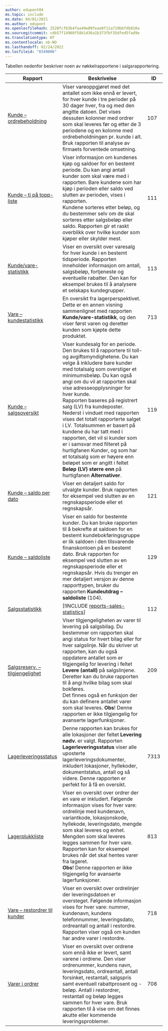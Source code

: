 ```yaml
---
author: edupont04
ms.topic: include
ms.date: 04/01/2021
ms.author: edupont
ms.openlocfilehash: 2520fcfb3b4faa49e89feae0f11a719bbfdb810a
ms.sourcegitcommit: cdb57f14960f58b1d36a1b373fbf35dfed5fad9e
ms.translationtype: HT
ms.contentlocale: nb-NO
ms.lasthandoff: 02/24/2022
ms.locfileid: "8349006"
---
```

Tabellen nedenfor beskriver noen av nøkkelrapportene i salgsrapportering.

| Rapport | Beskrivelse | ID | 
|---------|---------|---------|
|[Kunde – ordrebeholdning](https://businesscentral.dynamics.com?report=107)| Viser vareoppgjøret med det antallet som ikke ennå er levert, for hver kunde i tre perioder på 30 dager hver, fra og med den angitte datoen. Det vises dessuten kolonner med ordrer som skal leveres før og etter de 3 periodene og en kolonne med ordrebeholdningen pr. kunde i alt. Bruk rapporten til analyse av firmaets forventede omsetning. |107|
|[Kunde – ti på topp-liste](https://businesscentral.dynamics.com?report=111)| Viser informasjon om kundenes kjøp og saldoer for en bestemt periode. Du kan angi antall kunder som skal være med i rapporten. Bare kundene som har kjøp i perioden eller saldo ved slutten av perioden, vises i rapporten.<br>Kundene sorteres etter beløp, og du bestemmer selv om de skal sorteres etter salgsbeløp eller saldo. Rapporten gir et raskt overblikk over hvilke kunder som kjøper eller skylder mest.|111|
|[Kunde/vare-statistikk](https://businesscentral.dynamics.com?report=113)|Viser en oversikt over varesalg for hver kunde i en bestemt tidsperiode. Rapporten inneholder informasjon om antall, salgsbeløp, fortjeneste og eventuelle rabatter. Den kan for eksempel brukes til å analysere et selskaps kundegrupper.|113|
|[Vare – kundestatistikk](https://businesscentral.dynamics.com?report=713)|En oversikt fra lagerperspektivet. Dette er en annen visning sammenlignet med rapporten **Kunde/vare-statistikk**, og den viser først varen og deretter kunden som kjøpte dette produktet.|713|
|[Kunde – salgsoversikt](https://businesscentral.dynamics.com?report=119)|Viser kundesalg for en periode. Den brukes til å rapportere til toll- og avgiftsmyndighetene. Du kan velge å inkludere bare kunder med totalsalg som overstiger et minimumsbeløp. Du kan også angi om du vil at rapporten skal vise adresseopplysninger for hver kunde.<br>Rapporten baseres på registrert salg (LV) fra kundeposter. Nederst i vinduet med rapporten vises det totalt rapporterte salget i LV. Totalsummen er basert på kundene du har tatt med i rapporten, det vil si kunder som er i samsvar med filteret på hurtigfanen Kunder, og som har et totalsalg som er høyere enn beløpet som er angitt i feltet **Beløp (LV) større enn** på hurtigfanen **Alternativer**.|119|
|[Kunde – saldo per dato](https://businesscentral.dynamics.com?report=121)|Viser en detaljert saldo for utvalgte kunder. Bruk rapporten for eksempel ved slutten av en regnskapsperiode eller et regnskapsår.|121|
|[Kunde – saldoliste](https://businesscentral.dynamics.com?report=129)|Viser en saldo for bestemte kunder. Du kan bruke rapporten til å bekrefte at saldoen for en bestemt kundebokføringsgruppe er lik saldoen i den tilsvarende finanskontoen på en bestemt dato. Bruk rapporten for eksempel ved slutten av en regnskapsperiode eller et regnskapsår. Hvis du trenger en mer detaljert versjon av denne rapporttypen, bruker du rapporten **Kundeutdrag – saldoliste** (104).| 129 |
|[Salgsstatistikk](https://businesscentral.dynamics.com?report=112)|[!INCLUDE [reports-sales-statistics](reports-sales-statistics.md)] | 112|
|[Salgsreserv. – tilgjengelighet](https://businesscentral.dynamics.com?report=209)|Viser tilgjengeligheten av varer til levering på salgsbilag. Du bestemmer om rapporten skal angi status for hvert bilag eller for hver salgslinje. Når du skriver ut rapporten, kan du også oppdatere antallet som er tilgjengelig for levering i feltet **Levere (antall)** på salgslinjene. Deretter kan du bruke rapporten til å angi hvilke bilag som skal bokføres.<br>Det finnes også en funksjon der du kan definere antallet varer som skal leveres. **Obs**! Denne rapporten er ikke tilgjengelig for avanserte lagerfunksjoner.| 209 |
|[Lagerleveringsstatus](https://businesscentral.dynamics.com?report=7313)|Denne rapporten kan brukes for alle lokasjoner der feltet **Levering nødv.** er valgt. Rapporten **Lagerleveringsstatus** viser alle uposterte lagerleveringsdokumenter, inkludert lokasjoner, hyllekoder, dokumentstatus, antall og så videre. Denne rapporten er perfekt for å få en oversikt.| 7313 |
|[Lagerplukkliste](https://businesscentral.dynamics.com?report=813)|Viser en oversikt over ordrer der en vare er inkludert. Følgende informasjon vises for hver vare: ordrelinje med kundenavn, variantkode, lokasjonskode, hyllekode, leveringsdato, mengde som skal leveres og enhet. Mengden som skal leveres legges sammen for hver vare. Rapporten kan for eksempel brukes når det skal hentes varer fra lageret.<br>**Obs**! Denne rapporten er ikke tilgjengelig for avanserte lagerfunksjoner.|813|
|[Vare – restordrer til kunder](https://businesscentral.dynamics.com?report=718)|Viser en oversikt over ordrelinjer der leveringsdatoen er oversteget. Følgende informasjon vises for hver vare: nummer, kundenavn, kundens telefonnummer, leveringsdato, ordreantall og antall i restordre. Rapporten viser også om kunden har andre varer i restordre.|718|
|[Varer i ordrer](https://businesscentral.dynamics.com?report=708)|Viser en oversikt over ordrene som ennå ikke er levert, samt varene i ordrene. Den viser ordrenummer, kundens navn, leveringsdato, ordreantall, antall forsinket, restantall, salgspris samt eventuell rabattprosent og -beløp. Antall i restordrer, restantall og beløp legges sammen for hver vare. Bruk rapporten til å vise om det finnes akutte eller kommende leveringsproblemer.|708|